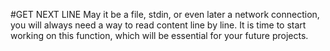 #GET NEXT LINE
May it be a file, stdin, or even later a network connection, you will always need a way to read content line by line. It is time to start working on this function, which will be essential for your future projects.
